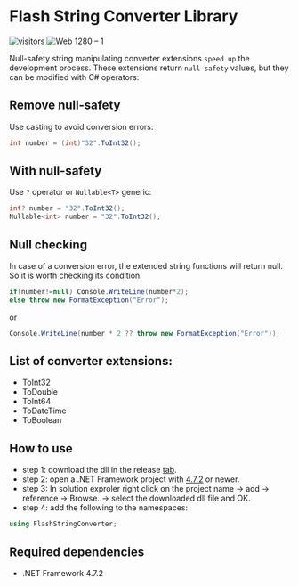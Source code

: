 # Flash String Converter Library

![visitors](https://visitor-badge.glitch.me/badge?page_id=vellt/Flash-String-Converter) 
![Web 1280 – 1]( https://img.shields.io/badge/-open%20source-green)

Null-safety string manipulating converter extensions `speed up` the development process. These extensions return `null-safety` values, but they can be modified with C# operators:

## Remove null-safety
Use casting to avoid conversion errors:
```c#
int number = (int)"32".ToInt32();
```

## With null-safety
Use `?` operator or `Nullable<T>` generic:
```c#
int? number = "32".ToInt32();
Nullable<int> number = "32".ToInt32();
```

## Null checking
In case of a conversion error, the extended string functions will return null. So it is worth checking its condition. 
```c#
if(number!=null) Console.WriteLine(number*2);
else throw new FormatException("Error"); 
```
or
```c#
Console.WriteLine(number * 2 ?? throw new FormatException("Error"));
```

## List of converter extensions:
- ToInt32
- ToDouble
- ToInt64
- ToDateTime
- ToBoolean

## How to use
- step 1: download the dll in the release <a target="_blank" href="https://github.com/vellt/Flash-String-Converter/releases/tag/v0.0.1" >tab</a>.
- step 2: open a .NET Framework project with <a target="_blank" href="https://dotnet.microsoft.com/download/dotnet-framework/net472" >4.7.2</a> or newer.
- step 3: In solution exproler right click on the project name -> add -> reference -> Browse..-> select the downloaded dll file and OK.
- step 4: add the following to the namespaces:
```c# 
using FlashStringConverter; 
```

## Required dependencies 
- .NET Framework 4.7.2
